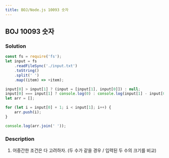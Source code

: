 ```yaml
---
title: BOJ/Node.js 10093 숫자
---
```


## BOJ 10093 숫자

### Solution

```javascript
const fs = require('fs');
let input = fs
    .readFileSync('./input.txt')
    .toString()
    .split(' ')
    .map((item) => +item);

input[0] > input[1] ? (input = [input[1], input[0]]) : null;
input[0] === input[1] ? console.log(0) : console.log(input[1] - input[0] - 1);
let arr = [];

for (let i = input[0] + 1; i < input[1]; i++) {
    arr.push(i);
}

console.log(arr.join(' '));
```

### Description

1. 어중간한 조건은 다 고려하자. (두 수가 같을 경우 / 입력된 두 수의 크기를 비교)
